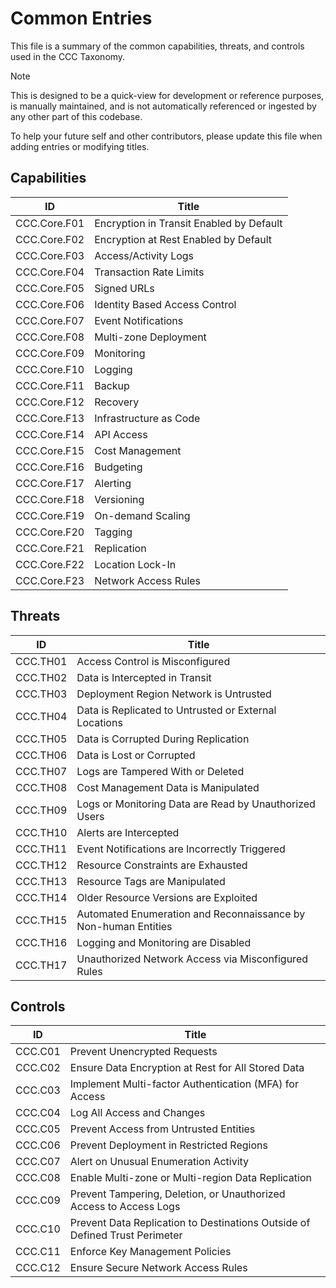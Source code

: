 # Common Entries

This file is a summary of the common capabilities, threats, and controls used in the CCC Taxonomy.

> [!NOTE]
> This is designed to be a quick-view for development or reference purposes, is manually maintained, and is not automatically referenced or ingested by any other part of this codebase.
>
> To help your future self and other contributors, please update this file when adding entries or modifying titles.

## Capabilities

| ID      | Title                                    |
| ------- | ---------------------------------------- |
| CCC.Core.F01 | Encryption in Transit Enabled by Default |
| CCC.Core.F02 | Encryption at Rest Enabled by Default    |
| CCC.Core.F03 | Access/Activity Logs                     |
| CCC.Core.F04 | Transaction Rate Limits                  |
| CCC.Core.F05 | Signed URLs                              |
| CCC.Core.F06 | Identity Based Access Control            |
| CCC.Core.F07 | Event Notifications                      |
| CCC.Core.F08 | Multi-zone Deployment                    |
| CCC.Core.F09 | Monitoring                               |
| CCC.Core.F10 | Logging                                  |
| CCC.Core.F11 | Backup                                   |
| CCC.Core.F12 | Recovery                                 |
| CCC.Core.F13 | Infrastructure as Code                   |
| CCC.Core.F14 | API Access                               |
| CCC.Core.F15 | Cost Management                          |
| CCC.Core.F16 | Budgeting                                |
| CCC.Core.F17 | Alerting                                 |
| CCC.Core.F18 | Versioning                               |
| CCC.Core.F19 | On-demand Scaling                        |
| CCC.Core.F20 | Tagging                                  |
| CCC.Core.F21 | Replication                              |
| CCC.Core.F22 | Location Lock-In                         |
| CCC.Core.F23 | Network Access Rules                     |

## Threats

| ID       | Title                                                          |
| -------- | -------------------------------------------------------------- |
| CCC.TH01 | Access Control is Misconfigured                                |
| CCC.TH02 | Data is Intercepted in Transit                                 |
| CCC.TH03 | Deployment Region Network is Untrusted                         |
| CCC.TH04 | Data is Replicated to Untrusted or External Locations          |
| CCC.TH05 | Data is Corrupted During Replication                           |
| CCC.TH06 | Data is Lost or Corrupted                                      |
| CCC.TH07 | Logs are Tampered With or Deleted                              |
| CCC.TH08 | Cost Management Data is Manipulated                            |
| CCC.TH09 | Logs or Monitoring Data are Read by Unauthorized Users         |
| CCC.TH10 | Alerts are Intercepted                                         |
| CCC.TH11 | Event Notifications are Incorrectly Triggered                  |
| CCC.TH12 | Resource Constraints are Exhausted                             |
| CCC.TH13 | Resource Tags are Manipulated                                  |
| CCC.TH14 | Older Resource Versions are Exploited                          |
| CCC.TH15 | Automated Enumeration and Reconnaissance by Non-human Entities |
| CCC.TH16 | Logging and Monitoring are Disabled                            |
| CCC.TH17 | Unauthorized Network Access via Misconfigured Rules            |

## Controls

| ID      | Title                                                                       |
| ------- | --------------------------------------------------------------------------- |
| CCC.C01 | Prevent Unencrypted Requests                                                |
| CCC.C02 | Ensure Data Encryption at Rest for All Stored Data                          |
| CCC.C03 | Implement Multi-factor Authentication (MFA) for Access                      |
| CCC.C04 | Log All Access and Changes                                                  |
| CCC.C05 | Prevent Access from Untrusted Entities                                      |
| CCC.C06 | Prevent Deployment in Restricted Regions                                    |
| CCC.C07 | Alert on Unusual Enumeration Activity                                       |
| CCC.C08 | Enable Multi-zone or Multi-region Data Replication                          |
| CCC.C09 | Prevent Tampering, Deletion, or Unauthorized Access to Access Logs          |
| CCC.C10 | Prevent Data Replication to Destinations Outside of Defined Trust Perimeter |
| CCC.C11 | Enforce Key Management Policies                                             |
| CCC.C12 | Ensure Secure Network Access Rules                                          |
